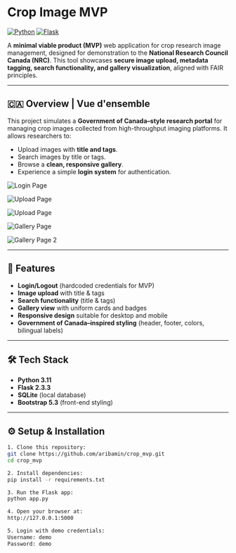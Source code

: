 # Crop Image MVP

[![Python](https://img.shields.io/badge/Python-3.11-blue)](https://www.python.org/)
[![Flask](https://img.shields.io/badge/Flask-2.3.3-orange)](https://flask.palletsprojects.com/)

A **minimal viable product (MVP)** web application for crop research image management, designed for demonstration to the **National Research Council Canada (NRC)**. This tool showcases **secure image upload, metadata tagging, search functionality, and gallery visualization**, aligned with FAIR principles.

---

## 🇨🇦 Overview | Vue d'ensemble

This project simulates a **Government of Canada–style research portal** for managing crop images collected from high-throughput imaging platforms. It allows researchers to:

- Upload images with **title and tags**.
- Search images by title or tags.
- Browse a **clean, responsive gallery**.
- Experience a simple **login system** for authentication.

![Login Page](https://raw.githubusercontent.com/aribamin/crop_mvp/main/login.jpg)

![Upload Page](https://raw.githubusercontent.com/aribamin/crop_mvp/main/upload1.jpg)

![Upload Page](https://raw.githubusercontent.com/aribamin/crop_mvp/main/upload2.jpg)

![Gallery Page](https://raw.githubusercontent.com/aribamin/crop_mvp/main/gallery1.jpg)

![Gallery Page 2](https://raw.githubusercontent.com/aribamin/crop_mvp/main/gallery2.jpg)

---

## 🎯 Features

- **Login/Logout** (hardcoded credentials for MVP)
- **Image upload** with title & tags
- **Search functionality** (title & tags)
- **Gallery view** with uniform cards and badges
- **Responsive design** suitable for desktop and mobile
- **Government of Canada–inspired styling** (header, footer, colors, bilingual labels)

---

## 🛠️ Tech Stack

- **Python 3.11**  
- **Flask 2.3.3**  
- **SQLite** (local database)  
- **Bootstrap 5.3** (front-end styling)  

---

## ⚙️ Setup & Installation

```bash
1. Clone this repository:
git clone https://github.com/aribamin/crop_mvp.git
cd crop_mvp

2. Install dependencies:
pip install -r requirements.txt

3. Run the Flask app:
python app.py

4. Open your browser at:
http://127.0.0.1:5000

5. Login with demo credentials:
Username: demo
Password: demo
```
